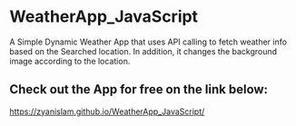 # WeatherApp_JavaScript

A Simple Dynamic Weather App that uses API calling to fetch weather info based on the Searched location.
In addition, it changes the background image according to the location.

## Check out the App for free on the link below:

https://zyanislam.github.io/WeatherApp_JavaScript/
